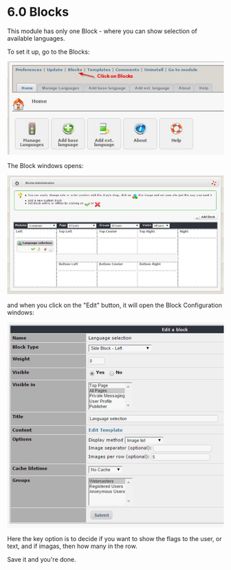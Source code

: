 # 6.0 Blocks

This module has only one Block - where you can show selection of available languages. 

To set it up, go to the Blocks:

![](../assets/image005a0.jpg)

The Block windows opens:

![](../assets/image005a.jpg)

and when you click on the "Edit" button, it will open the Block Configuration windows:

![](../assets/image005b.jpg)

Here the key option is to decide if you want to show the flags to the user, or text, and if imagas, then how many in the row. 

Save it and you're done. 